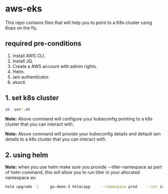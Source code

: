 # aws-eks

This repo contains files that will help you to point to a K8s cluster using Kops on the fly.

## required pre-conditions

1. Install AWS CLI.
2. Install JQ.
3. Create a AWS account with admin rights.
4. Helm.
5. iam authenticator.
6. eksctl.

## 1. set k8s cluster

```bash
sh  set*.sh

```

**Note:**
Above command will configure your kubeconfig pointing to a k8s cluster that you can interact with.

**Note:**
Above command will provide your kubeconfig details and default iam details to a k8s cluster that you can interact with.

## 2. using helm

**Note:**
when you use helm make sure you provide --tiller-namespace as part of helm command, this will allow you to run tiller in your allocated namespace
ex:

```bash
helm upgrade -i     go-demo-3 helm/app     --namespace prod    --set image.tag=1.0     --set ingress.host=$APP_DOMAIN  --tiller-namespace=prod
```
